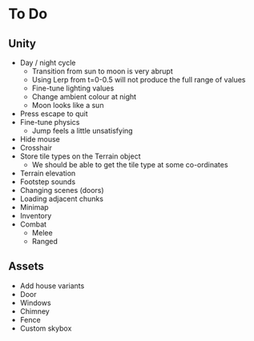 # To Do

## Unity

 - Day / night cycle
    - Transition from sun to moon is very abrupt
    - Using Lerp from t=0-0.5 will not produce the full range of values
    - Fine-tune lighting values
    - Change ambient colour at night
    - Moon looks like a sun
 - Press escape to quit
 - Fine-tune physics
    - Jump feels a little unsatisfying
 - Hide mouse
 - Crosshair
 - Store tile types on the Terrain object
    - We should be able to get the tile type at some co-ordinates
 - Terrain elevation
 - Footstep sounds
 - Changing scenes (doors)
 - Loading adjacent chunks
 - Minimap
 - Inventory
 - Combat
    - Melee
    - Ranged

## Assets

 - Add house variants
 - Door
 - Windows
 - Chimney
 - Fence
 - Custom skybox
